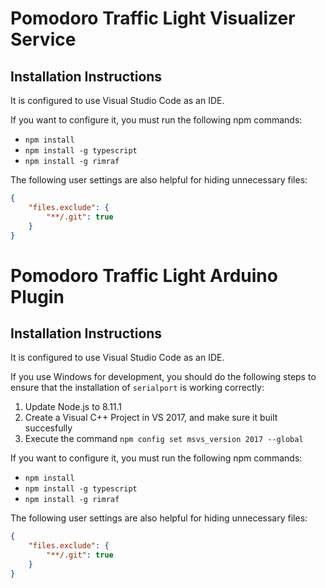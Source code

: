 # Pomodoro Traffic Light Visualizer Service

## Installation Instructions

It is configured to use Visual Studio Code as an IDE.

If you want to configure it, you must run the following npm commands:
- `npm install`
- `npm install -g typescript`
- `npm install -g rimraf`

The following user settings are also helpful for hiding unnecessary files:
```json
{
    "files.exclude": {
        "**/.git": true
    }
}
```

# Pomodoro Traffic Light Arduino Plugin

## Installation Instructions

It is configured to use Visual Studio Code as an IDE.

If you use Windows for development, you should do the following steps to ensure that the installation of `serialport` is working correctly:
1. Update Node.js to 8.11.1
2. Create a Visual C++ Project in VS 2017, and make sure it built succesfully
3. Execute the command `npm config set msvs_version 2017 --global`

If you want to configure it, you must run the following npm commands:
- `npm install`
- `npm install -g typescript`
- `npm install -g rimraf`

The following user settings are also helpful for hiding unnecessary files:
```json
{
    "files.exclude": {
        "**/.git": true
    }
}
```
